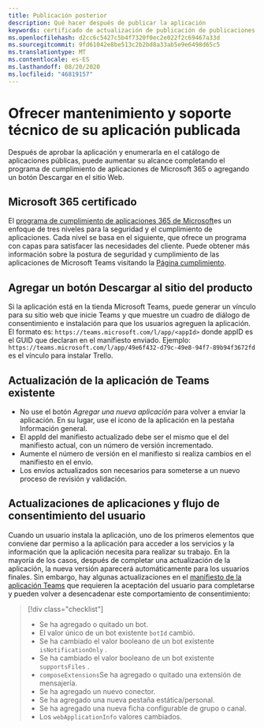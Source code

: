 ```yaml
---
title: Publicación posterior
description: Qué hacer después de publicar la aplicación
keywords: certificado de actualización de publicación de publicaciones de Teams
ms.openlocfilehash: d2cc6c5427c5b4f7320f0ec2e022f2c69467a33d
ms.sourcegitcommit: 9fd61042e8be513c2b2bd8a33ab5e9e6498d65c5
ms.translationtype: MT
ms.contentlocale: es-ES
ms.lasthandoff: 08/20/2020
ms.locfileid: "46819157"
---
```

# <a name="maintain-and-support-your-published-app"></a>Ofrecer mantenimiento y soporte técnico de su aplicación publicada 

Después de aprobar la aplicación y enumerarla en el catálogo de aplicaciones públicas, puede aumentar su alcance completando el programa de cumplimiento de aplicaciones de Microsoft 365 o agregando un botón Descargar en el sitio Web.

## <a name="microsoft-365-certified"></a>Microsoft 365 certificado

El [programa de cumplimiento de aplicaciones 365 de Microsoft](./application-certification.md)es un enfoque de tres niveles para la seguridad y el cumplimiento de aplicaciones. Cada nivel se basa en el siguiente, que ofrece un programa con capas para satisfacer las necesidades del cliente. Puede obtener más información sobre la postura de seguridad y cumplimiento de las aplicaciones de Microsoft Teams visitando la [Página cumplimiento](https://docs.microsoft.com/microsoft-365-app-certification/teams/teams-apps).

## <a name="add-a-download-button-to-your-product-site"></a>Agregar un botón Descargar al sitio del producto

Si la aplicación está en la tienda Microsoft Teams, puede generar un vínculo para su sitio web que inicie Teams y que muestre un cuadro de diálogo de consentimiento e instalación para que los usuarios agreguen la aplicación.
El formato es:  `https://teams.microsoft.com/l/app/<appId>` donde appID es el GUID que declaran en el manifiesto enviado.
Ejemplo: `https://teams.microsoft.com/l/app/49e6f432-d79c-49e8-94f7-89b94f3672fd` es el vínculo para instalar Trello.

## <a name="updating-your-existing-teams-app"></a>Actualización de la aplicación de Teams existente

* No use el botón *Agregar una nueva aplicación* para volver a enviar la aplicación. En su lugar, use el icono de la aplicación en la pestaña Información general.
* El appId del manifiesto actualizado debe ser el mismo que el del manifiesto actual, con un número de versión incrementado.
* Aumente el número de versión en el manifiesto si realiza cambios en el manifiesto en el envío.
* Los envíos actualizados son necesarios para someterse a un nuevo proceso de revisión y validación.

## <a name="app-updates-and-the-user-consent-flow"></a>Actualizaciones de aplicaciones y flujo de consentimiento del usuario

Cuando un usuario instala la aplicación, uno de los primeros elementos que conviene dar permiso a la aplicación para acceder a los servicios y la información que la aplicación necesita para realizar su trabajo. En la mayoría de los casos, después de completar una actualización de la aplicación, la nueva versión aparecerá automáticamente para los usuarios finales. Sin embargo, hay algunas actualizaciones en el [manifiesto de la aplicación Teams](../../../../resources/schema/manifest-schema.md) que requieren la aceptación del usuario para completarse y pueden volver a desencadenar este comportamiento de consentimiento:

 >[!div class="checklist"]
>
> * Se ha agregado o quitado un bot.
> * El valor único de un bot existente `botId` cambió.
> * Se ha cambiado el valor booleano de un bot existente `isNotificationOnly` .
> * Se ha cambiado el valor booleano de un bot existente `supportsFiles` .
> * `composeExtensions`Se ha agregado o quitado una extensión de mensajería.
> * Se ha agregado un nuevo conector.
> * Se ha agregado una nueva pestaña estática/personal.
> * Se ha agregado una nueva ficha configurable de grupo o canal.
> * Los `webApplicationInfo` valores cambiados.
>
